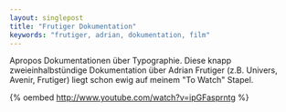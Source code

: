 ```yaml
---
layout: singlepost
title: "Frutiger Dokumentation"
keywords: "frutiger, adrian, dokumentation, film"
---
```


Apropos Dokumentationen über Typographie. Diese knapp zweieinhalbstündige Dokumentation über Adrian Frutiger (z.B. Univers, Avenir, Frutiger) liegt schon ewig auf meinem "To Watch" Stapel.

{% oembed http://www.youtube.com/watch?v=ipGFasprntg %}